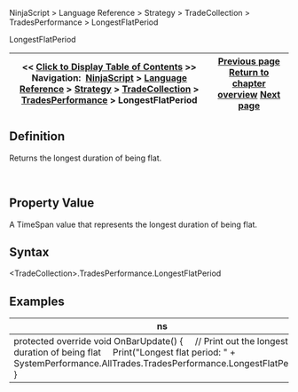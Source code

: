 ﻿
NinjaScript \> Language Reference \> Strategy \> TradeCollection \> TradesPerformance \> LongestFlatPeriod

LongestFlatPeriod

| \<\< [Click to Display Table of Contents](longestflatperiod.md) \>\> **Navigation:**     [NinjaScript](ninjascript-1.md) \> [Language Reference](language_reference_wip-1.md) \> [Strategy](strategy-1.md) \> [TradeCollection](tradecollection-1.md) \> [TradesPerformance](tradesperformance-1.md) \> LongestFlatPeriod | [Previous page](grossprofit-1.md) [Return to chapter overview](tradesperformance-1.md) [Next page](maxconsecutiveloser-1.md) |
| --- | --- |
## Definition
Returns the longest duration of being flat.  

 
## Property Value
A TimeSpan value that represents the longest duration of being flat.
 
## Syntax
\<TradeCollection\>.TradesPerformance.LongestFlatPeriod

## 
## Examples

| ns |
| --- |
| protected override void OnBarUpdate() {      // Print out the longest duration of being flat      Print("Longest flat period: " \+ SystemPerformance.AllTrades.TradesPerformance.LongestFlatPeriod); } |
